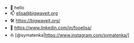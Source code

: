 - 👋 hello
- 📫 elisa@bigwaveit.org 
- 🛠️ https://bigwaveit.org/ 
- 🏢 https://www.linkedin.com/in/fooelisa/ 
- ⛵ [@symatenka|https://www.instagram.com/symatenka/]

<!--
**fooelisa/fooelisa** is a ✨ _special_ ✨ repository because its `README.md` (this file) appears on your GitHub profile.

Here are some ideas to get you started:

- 🔭 I’m currently working on ...
- 🌱 I’m currently learning ...
- 👯 I’m looking to collaborate on ...
- 🤔 I’m looking for help with ...
- 💬 Ask me about ...
- 📫 How to reach me: ...
- 😄 Pronouns: ...
- ⚡ Fun fact: ...
-->
